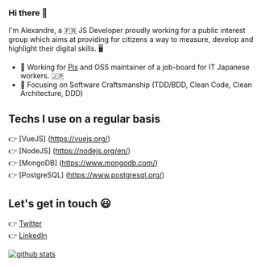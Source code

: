 ### Hi there 👋

I'm Alexandre, a 🇫🇷 JS Developer proudly working for a public interest group which aims at providing for citizens a way to measure, develop and highlight their digital skills. 🖥

- 🔭 Working for [Pix](https://www.pix.fr) and OSS maintainer of a job-board for IT Japanese workers. 🇯🇵
- 🌱 Focusing on Software Craftsmanship (TDD/BDD, Clean Code, Clean Architecture, DDD)

## Techs I use on a regular basis

:point_right: [VueJS] (https://vuejs.org/)<br/>
:point_right: [NodeJS] (https://nodejs.org/en/)<br/>
:point_right: [MongoDB] (https://www.mongodb.com/)<br/>
:point_right: [PostgreSQL] (https://www.postgresql.org/)<br/>

## Let's get in touch 😃

:point_right: [Twitter](https://twitter.com/lxndrcn)<br>
:point_right: [LinkedIn](https://www.linkedin.com/in/alexandrecoin)<br>

[![github stats](https://github-readme-stats.vercel.app/api?username=alexandrecoin)](https://github.com/alexandrecoin/github-readme-stats)

<!--
**alexandrecoin/alexandrecoin** is a ✨ _special_ ✨ repository because its `README.md` (this file) appears on your GitHub profile.

Here are some ideas to get you started:

- 🔭 I’m currently working on ...
- 🌱 I’m currently learning ...
- 👯 I’m looking to collaborate on ...
- 🤔 I’m looking for help with ...
- 💬 Ask me about ...
- 📫 How to reach me: ...
- 😄 Pronouns: ...
- ⚡ Fun fact: ...
-->
